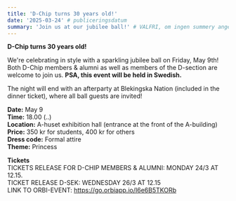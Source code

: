 ```yaml
---
title: 'D-Chip turns 30 years old!'
date: '2025-03-24' # publiceringsdatum 
summary: 'Join us at our jubilee ball!' # VALFRI, om ingen summery anges så kommer brödtexten nedan användas istället
---
```


**D-Chip turns 30 years old!**

We're celebrating in style with a sparkling jubilee ball on Friday, May 9th! Both D-Chip members & alumni as well as members of the D-section are welcome to join us. **PSA, this event will be held in Swedish.**

The night will end with an afterparty at Blekingska Nation (included in the dinner ticket), where all ball guests are invited!

**Date:** May 9\
**Time:** 18.00 (..)\
**Location:** A-huset exhibition hall (entrance at the front of the A-building)\
**Price:** 350 kr for students, 400 kr for others\
**Dress code:** Formal attire\
**Theme:** Princess

**Tickets**\
TICKETS RELEASE FOR D-CHIP MEMBERS & ALUMNI: MONDAY 24/3 AT 12.15.\
TICKET RELEASE D-SEK: WEDNESDAY 26/3 AT 12.15\
LINK TO ORBI-EVENT: https://go.orbiapp.io/I6e6B5TKORb
